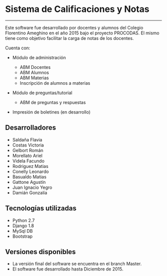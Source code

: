 # Sistema de Calificaciones y Notas
-----------------
Este software fue desarrollado por docentes y alumnos del Colegio Florentino Ameghino en el año 2015 bajo el proyecto PROCODAS. 
El mismo tiene como objetivo facilitar la carga de notas de los docentes.

Cuenta con:

* Módulo de administración
  * ABM Docentes
  * ABM Alumnos
  * ABM Materias
  * Inscripción de alumnos a materias
  
* Módulo de preguntas/tutorial
  * ABM de preguntas y respuestas
  
* Impresión de boletines
  (en desarrollo)


Desarrolladores
---------------

* Saldaña Flavia
* Costas Victoria
* Gelbort Román
* Morellato Ariel
* Videla Facundo
* Rodriguez Matias
* Conelly Leonardo
* Basualdo Matias
* Gattone Agustín
* Juan Ignacio Yegro
* Damián Gonzalía

Tecnologías utilizadas
----------------------

* Python 2.7
* Django 1.8
* MySql DB
* Bootstrap


Versiones disponibles
----------------------

* La versión final del software se encuentra en el branch Master.
* El software fue desarrollado hasta Diciembre de 2015.


